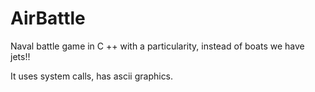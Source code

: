 # AirBattle
Naval battle game in C ++ with a particularity, instead of boats we have jets!!

It uses system calls, has ascii graphics.
